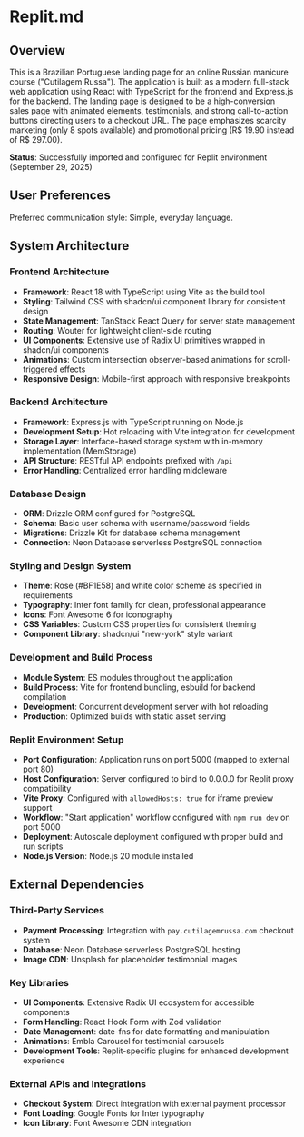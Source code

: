 # Replit.md

## Overview

This is a Brazilian Portuguese landing page for an online Russian manicure course ("Cutilagem Russa"). The application is built as a modern full-stack web application using React with TypeScript for the frontend and Express.js for the backend. The landing page is designed to be a high-conversion sales page with animated elements, testimonials, and strong call-to-action buttons directing users to a checkout URL. The page emphasizes scarcity marketing (only 8 spots available) and promotional pricing (R$ 19.90 instead of R$ 297.00).

**Status**: Successfully imported and configured for Replit environment (September 29, 2025)

## User Preferences

Preferred communication style: Simple, everyday language.

## System Architecture

### Frontend Architecture
- **Framework**: React 18 with TypeScript using Vite as the build tool
- **Styling**: Tailwind CSS with shadcn/ui component library for consistent design
- **State Management**: TanStack React Query for server state management
- **Routing**: Wouter for lightweight client-side routing
- **UI Components**: Extensive use of Radix UI primitives wrapped in shadcn/ui components
- **Animations**: Custom intersection observer-based animations for scroll-triggered effects
- **Responsive Design**: Mobile-first approach with responsive breakpoints

### Backend Architecture  
- **Framework**: Express.js with TypeScript running on Node.js
- **Development Setup**: Hot reloading with Vite integration for development
- **Storage Layer**: Interface-based storage system with in-memory implementation (MemStorage)
- **API Structure**: RESTful API endpoints prefixed with `/api`
- **Error Handling**: Centralized error handling middleware

### Database Design
- **ORM**: Drizzle ORM configured for PostgreSQL
- **Schema**: Basic user schema with username/password fields
- **Migrations**: Drizzle Kit for database schema management
- **Connection**: Neon Database serverless PostgreSQL connection

### Styling and Design System
- **Theme**: Rose (#BF1E58) and white color scheme as specified in requirements
- **Typography**: Inter font family for clean, professional appearance
- **Icons**: Font Awesome 6 for iconography
- **CSS Variables**: Custom CSS properties for consistent theming
- **Component Library**: shadcn/ui "new-york" style variant

### Development and Build Process
- **Module System**: ES modules throughout the application
- **Build Process**: Vite for frontend bundling, esbuild for backend compilation
- **Development**: Concurrent development server with hot reloading
- **Production**: Optimized builds with static asset serving

### Replit Environment Setup
- **Port Configuration**: Application runs on port 5000 (mapped to external port 80)
- **Host Configuration**: Server configured to bind to 0.0.0.0 for Replit proxy compatibility
- **Vite Proxy**: Configured with `allowedHosts: true` for iframe preview support
- **Workflow**: "Start application" workflow configured with `npm run dev` on port 5000
- **Deployment**: Autoscale deployment configured with proper build and run scripts
- **Node.js Version**: Node.js 20 module installed

## External Dependencies

### Third-Party Services
- **Payment Processing**: Integration with `pay.cutilagemrussa.com` checkout system
- **Database**: Neon Database serverless PostgreSQL hosting
- **Image CDN**: Unsplash for placeholder testimonial images

### Key Libraries
- **UI Components**: Extensive Radix UI ecosystem for accessible components
- **Form Handling**: React Hook Form with Zod validation
- **Date Management**: date-fns for date formatting and manipulation  
- **Animations**: Embla Carousel for testimonial carousels
- **Development Tools**: Replit-specific plugins for enhanced development experience

### External APIs and Integrations
- **Checkout System**: Direct integration with external payment processor
- **Font Loading**: Google Fonts for Inter typography
- **Icon Library**: Font Awesome CDN integration